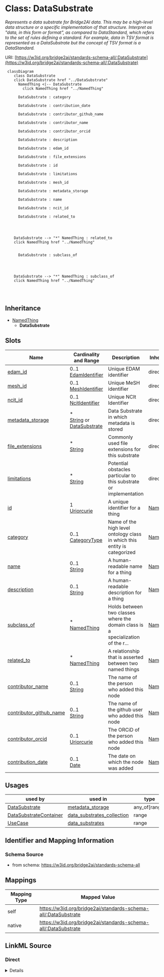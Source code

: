 

# Class: DataSubstrate


_Represents a data substrate for Bridge2AI data. This may be a high-level data structure or a specific implementation of that structure. Interpret as "data, in this form or format", as compared to DataStandard, which refers to the set of rules defining a standard. For example, data in TSV format is represented as a DataSubstrate but the concept of TSV format is a DataStandard._





URI: [https://w3id.org/bridge2ai/standards-schema-all/:DataSubstrate](https://w3id.org/bridge2ai/standards-schema-all/:DataSubstrate)






```mermaid
 classDiagram
    class DataSubstrate
    click DataSubstrate href "../DataSubstrate"
      NamedThing <|-- DataSubstrate
        click NamedThing href "../NamedThing"
      
      DataSubstrate : category
        
      DataSubstrate : contribution_date
        
      DataSubstrate : contributor_github_name
        
      DataSubstrate : contributor_name
        
      DataSubstrate : contributor_orcid
        
      DataSubstrate : description
        
      DataSubstrate : edam_id
        
      DataSubstrate : file_extensions
        
      DataSubstrate : id
        
      DataSubstrate : limitations
        
      DataSubstrate : mesh_id
        
      DataSubstrate : metadata_storage
        
      DataSubstrate : name
        
      DataSubstrate : ncit_id
        
      DataSubstrate : related_to
        
          
    
    
    DataSubstrate --> "*" NamedThing : related_to
    click NamedThing href "../NamedThing"

        
      DataSubstrate : subclass_of
        
          
    
    
    DataSubstrate --> "*" NamedThing : subclass_of
    click NamedThing href "../NamedThing"

        
      
```





## Inheritance
* [NamedThing](NamedThing.md)
    * **DataSubstrate**



## Slots

| Name | Cardinality and Range | Description | Inheritance |
| ---  | --- | --- | --- |
| [edam_id](edam_id.md) | 0..1 <br/> [EdamIdentifier](EdamIdentifier.md) | Unique EDAM identifier | direct |
| [mesh_id](mesh_id.md) | 0..1 <br/> [MeshIdentifier](MeshIdentifier.md) | Unique MeSH identifier | direct |
| [ncit_id](ncit_id.md) | 0..1 <br/> [NcitIdentifier](NcitIdentifier.md) | Unique NCIt Identifier | direct |
| [metadata_storage](metadata_storage.md) | * <br/> [String](String.md)&nbsp;or&nbsp;<br />[DataSubstrate](DataSubstrate.md) | Data Substrate in which metadata is stored | direct |
| [file_extensions](file_extensions.md) | * <br/> [String](String.md) | Commonly used file extensions for this substrate | direct |
| [limitations](limitations.md) | * <br/> [String](String.md) | Potential obstacles particular to this substrate or implementation | direct |
| [id](id.md) | 1 <br/> [Uriorcurie](Uriorcurie.md) | A unique identifier for a thing | [NamedThing](NamedThing.md) |
| [category](category.md) | 0..1 <br/> [CategoryType](CategoryType.md) | Name of the high level ontology class in which this entity is categorized | [NamedThing](NamedThing.md) |
| [name](name.md) | 0..1 <br/> [String](String.md) | A human-readable name for a thing | [NamedThing](NamedThing.md) |
| [description](description.md) | 0..1 <br/> [String](String.md) | A human-readable description for a thing | [NamedThing](NamedThing.md) |
| [subclass_of](subclass_of.md) | * <br/> [NamedThing](NamedThing.md) | Holds between two classes where the domain class is a specialization of the r... | [NamedThing](NamedThing.md) |
| [related_to](related_to.md) | * <br/> [NamedThing](NamedThing.md) | A relationship that is asserted between two named things | [NamedThing](NamedThing.md) |
| [contributor_name](contributor_name.md) | 0..1 <br/> [String](String.md) | The name of the person who added this node | [NamedThing](NamedThing.md) |
| [contributor_github_name](contributor_github_name.md) | 0..1 <br/> [String](String.md) | The name of the github user who added this node | [NamedThing](NamedThing.md) |
| [contributor_orcid](contributor_orcid.md) | 0..1 <br/> [Uriorcurie](Uriorcurie.md) | The ORCiD of the person who added this node | [NamedThing](NamedThing.md) |
| [contribution_date](contribution_date.md) | 0..1 <br/> [Date](Date.md) | The date on which the node was added | [NamedThing](NamedThing.md) |





## Usages

| used by | used in | type | used |
| ---  | --- | --- | --- |
| [DataSubstrate](DataSubstrate.md) | [metadata_storage](metadata_storage.md) | any_of[range] | [DataSubstrate](DataSubstrate.md) |
| [DataSubstrateContainer](DataSubstrateContainer.md) | [data_substrates_collection](data_substrates_collection.md) | range | [DataSubstrate](DataSubstrate.md) |
| [UseCase](UseCase.md) | [data_substrates](data_substrates.md) | range | [DataSubstrate](DataSubstrate.md) |






## Identifier and Mapping Information







### Schema Source


* from schema: https://w3id.org/bridge2ai/standards-schema-all




## Mappings

| Mapping Type | Mapped Value |
| ---  | ---  |
| self | https://w3id.org/bridge2ai/standards-schema-all/:DataSubstrate |
| native | https://w3id.org/bridge2ai/standards-schema-all/:DataSubstrate |







## LinkML Source

<!-- TODO: investigate https://stackoverflow.com/questions/37606292/how-to-create-tabbed-code-blocks-in-mkdocs-or-sphinx -->

### Direct

<details>
```yaml
name: DataSubstrate
description: Represents a data substrate for Bridge2AI data. This may be a high-level
  data structure or a specific implementation of that structure. Interpret as "data,
  in this form or format", as compared to DataStandard, which refers to the set of
  rules defining a standard. For example, data in TSV format is represented as a DataSubstrate
  but the concept of TSV format is a DataStandard.
from_schema: https://w3id.org/bridge2ai/standards-schema-all
is_a: NamedThing
slots:
- edam_id
- mesh_id
- ncit_id
- metadata_storage
- file_extensions
- limitations

```
</details>

### Induced

<details>
```yaml
name: DataSubstrate
description: Represents a data substrate for Bridge2AI data. This may be a high-level
  data structure or a specific implementation of that structure. Interpret as "data,
  in this form or format", as compared to DataStandard, which refers to the set of
  rules defining a standard. For example, data in TSV format is represented as a DataSubstrate
  but the concept of TSV format is a DataStandard.
from_schema: https://w3id.org/bridge2ai/standards-schema-all
is_a: NamedThing
attributes:
  edam_id:
    name: edam_id
    description: Unique EDAM identifier
    examples:
    - value: edam.data:0006
    from_schema: https://w3id.org/bridge2ai/standards-schema-all
    rank: 1000
    values_from:
    - edam.data
    - edam.format
    - edam.operation
    - edam.topic
    alias: edam_id
    owner: DataSubstrate
    domain_of:
    - DataSubstrate
    - DataTopic
    range: edam_identifier
  mesh_id:
    name: mesh_id
    description: Unique MeSH identifier
    examples:
    - value: mesh:D014831
    from_schema: https://w3id.org/bridge2ai/standards-schema-all
    rank: 1000
    values_from:
    - mesh
    alias: mesh_id
    owner: DataSubstrate
    domain_of:
    - DataSubstrate
    - DataTopic
    range: mesh_identifier
  ncit_id:
    name: ncit_id
    description: Unique NCIt Identifier
    examples:
    - value: ncit:C92692
    from_schema: https://w3id.org/bridge2ai/standards-schema-all
    rank: 1000
    values_from:
    - ncit
    alias: ncit_id
    owner: DataSubstrate
    domain_of:
    - DataSubstrate
    - DataTopic
    range: ncit_identifier
  metadata_storage:
    name: metadata_storage
    description: Data Substrate in which metadata is stored.
    from_schema: https://w3id.org/bridge2ai/standards-schema-all
    rank: 1000
    is_a: node_property
    domain: NamedThing
    alias: metadata_storage
    owner: DataSubstrate
    domain_of:
    - DataSubstrate
    range: string
    multivalued: true
    any_of:
    - range: DataSubstrate
    - equals_string: file headers
  file_extensions:
    name: file_extensions
    description: Commonly used file extensions for this substrate.
    from_schema: https://w3id.org/bridge2ai/standards-schema-all
    rank: 1000
    is_a: node_property
    domain: NamedThing
    alias: file_extensions
    owner: DataSubstrate
    domain_of:
    - DataSubstrate
    range: string
    multivalued: true
  limitations:
    name: limitations
    description: Potential obstacles particular to this substrate or implementation.
    from_schema: https://w3id.org/bridge2ai/standards-schema-all
    rank: 1000
    is_a: node_property
    domain: NamedThing
    alias: limitations
    owner: DataSubstrate
    domain_of:
    - DataSubstrate
    range: string
    multivalued: true
  id:
    name: id
    description: A unique identifier for a thing.
    from_schema: https://w3id.org/bridge2ai/standards-schema-all
    rank: 1000
    slot_uri: schema:identifier
    identifier: true
    alias: id
    owner: DataSubstrate
    domain_of:
    - NamedThing
    range: uriorcurie
    required: true
  category:
    name: category
    description: Name of the high level ontology class in which this entity is categorized.
      Corresponds to the label for the entity type class, e.g., "BiomedicalStandard".
    from_schema: https://w3id.org/bridge2ai/standards-schema-all
    rank: 1000
    is_a: type
    domain: NamedThing
    designates_type: true
    alias: category
    owner: DataSubstrate
    domain_of:
    - NamedThing
    range: category_type
  name:
    name: name
    description: A human-readable name for a thing.
    from_schema: https://w3id.org/bridge2ai/standards-schema-all
    rank: 1000
    slot_uri: schema:name
    alias: name
    owner: DataSubstrate
    domain_of:
    - NamedThing
    range: string
  description:
    name: description
    description: A human-readable description for a thing.
    from_schema: https://w3id.org/bridge2ai/standards-schema-all
    rank: 1000
    slot_uri: schema:description
    alias: description
    owner: DataSubstrate
    domain_of:
    - NamedThing
    range: string
  subclass_of:
    name: subclass_of
    description: Holds between two classes where the domain class is a specialization
      of the range class.
    from_schema: https://w3id.org/bridge2ai/standards-schema-all
    exact_mappings:
    - rdfs:subClassOf
    - MESH:isa
    narrow_mappings:
    - rdfs:subPropertyOf
    rank: 1000
    is_a: related_to
    domain: NamedThing
    inherited: true
    alias: subclass_of
    owner: DataSubstrate
    domain_of:
    - NamedThing
    range: NamedThing
    multivalued: true
  related_to:
    name: related_to
    description: A relationship that is asserted between two named things.
    from_schema: https://w3id.org/bridge2ai/standards-schema-all
    rank: 1000
    domain: NamedThing
    inherited: true
    alias: related_to
    owner: DataSubstrate
    domain_of:
    - NamedThing
    - Organization
    symmetric: true
    range: NamedThing
    multivalued: true
  contributor_name:
    name: contributor_name
    description: The name of the person who added this node.
    from_schema: https://w3id.org/bridge2ai/standards-schema-all
    rank: 1000
    is_a: node_property
    domain: NamedThing
    alias: contributor_name
    owner: DataSubstrate
    domain_of:
    - NamedThing
    range: string
  contributor_github_name:
    name: contributor_github_name
    description: The name of the github user who added this node.
    from_schema: https://w3id.org/bridge2ai/standards-schema-all
    rank: 1000
    is_a: node_property
    domain: NamedThing
    alias: contributor_github_name
    owner: DataSubstrate
    domain_of:
    - NamedThing
    range: string
  contributor_orcid:
    name: contributor_orcid
    description: The ORCiD of the person who added this node.
    examples:
    - value: ORCID:0000-0001-1234-5678
    from_schema: https://w3id.org/bridge2ai/standards-schema-all
    rank: 1000
    is_a: node_property
    domain: NamedThing
    alias: contributor_orcid
    owner: DataSubstrate
    domain_of:
    - NamedThing
    range: uriorcurie
  contribution_date:
    name: contribution_date
    description: The date on which the node was added.
    examples:
    - value: '2023-03-20'
    from_schema: https://w3id.org/bridge2ai/standards-schema-all
    rank: 1000
    is_a: node_property
    domain: NamedThing
    alias: contribution_date
    owner: DataSubstrate
    domain_of:
    - NamedThing
    range: date

```
</details>
